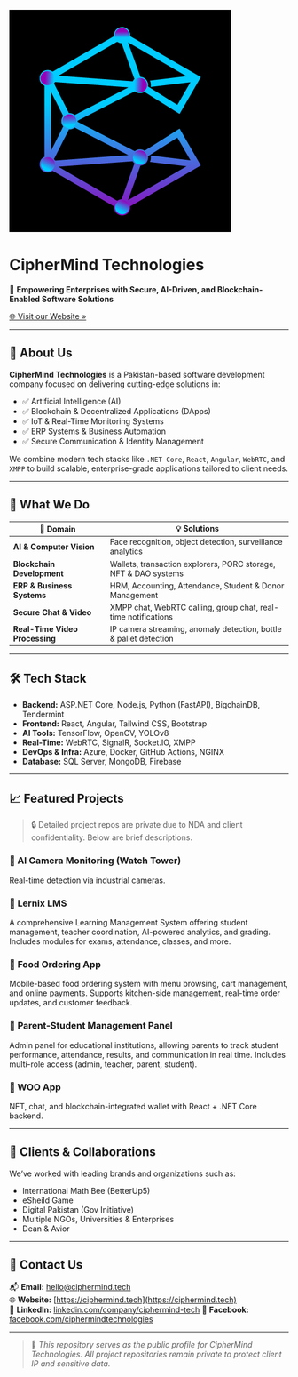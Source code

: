 ![CipherMind Logo](./profile_logo.jpg)

# CipherMind Technologies

🚀 **Empowering Enterprises with Secure, AI-Driven, and Blockchain-Enabled Software Solutions**

[🌐 Visit our Website »](https://ciphermind.tech)

---

## 🏢 About Us

**CipherMind Technologies** is a Pakistan-based software development company focused on delivering cutting-edge solutions in:

- ✅ Artificial Intelligence (AI)
- ✅ Blockchain & Decentralized Applications (DApps)
- ✅ IoT & Real-Time Monitoring Systems
- ✅ ERP Systems & Business Automation
- ✅ Secure Communication & Identity Management

We combine modern tech stacks like `.NET Core`, `React`, `Angular`, `WebRTC`, and `XMPP` to build scalable, enterprise-grade applications tailored to client needs.

---

## 🧠 What We Do

| 🧩 Domain | 💡 Solutions |
|----------|--------------|
| **AI & Computer Vision** | Face recognition, object detection, surveillance analytics |
| **Blockchain Development** | Wallets, transaction explorers, PORC storage, NFT & DAO systems |
| **ERP & Business Systems** | HRM, Accounting, Attendance, Student & Donor Management |
| **Secure Chat & Video** | XMPP chat, WebRTC calling, group chat, real-time notifications |
| **Real-Time Video Processing** | IP camera streaming, anomaly detection, bottle & pallet detection |

---

## 🛠️ Tech Stack

- **Backend:** ASP.NET Core, Node.js, Python (FastAPI), BigchainDB, Tendermint
- **Frontend:** React, Angular, Tailwind CSS, Bootstrap
- **AI Tools:** TensorFlow, OpenCV, YOLOv8
- **Real-Time:** WebRTC, SignalR, Socket.IO, XMPP
- **DevOps & Infra:** Azure, Docker, GitHub Actions, NGINX
- **Database:** SQL Server, MongoDB, Firebase

---

## 📈 Featured Projects

> 🔒 Detailed project repos are private due to NDA and client confidentiality. Below are brief descriptions.

### 🔹 AI Camera Monitoring (Watch Tower)
Real-time detection via industrial cameras.

### 🔹 **Lernix LMS**
A comprehensive Learning Management System offering student management, teacher coordination, AI-powered analytics, and grading. Includes modules for exams, attendance, classes, and more.

### 🔹 **Food Ordering App**
Mobile-based food ordering system with menu browsing, cart management, and online payments. Supports kitchen-side management, real-time order updates, and customer feedback.

### 🔹 **Parent-Student Management Panel**
Admin panel for educational institutions, allowing parents to track student performance, attendance, results, and communication in real time. Includes multi-role access (admin, teacher, parent, student).

### 🔹 WOO App
NFT, chat, and blockchain-integrated wallet with React + .NET Core backend.

---

## 🤝 Clients & Collaborations

We’ve worked with leading brands and organizations such as:

- International Math Bee (BetterUp5)
- eSheild Game
- Digital Pakistan (Gov Initiative)
- Multiple NGOs, Universities & Enterprises
- Dean & Avior 

---

## 💼 Contact Us

📬 **Email:** hello@ciphermind.tech  
🌐 **Website:** [https://ciphermind.tech](https://ciphermind.tech)  
🔗 **LinkedIn:** [linkedin.com/company/ciphermind-tech](https://linkedin.com/company/ciphermind-tech)
🔗 **Facebook:** [facebook.com/ciphermindtechnologies](https://www.facebook.com/ciphermindtechnologies)


---

> 🔎 _This repository serves as the public profile for CipherMind Technologies. All project repositories remain private to protect client IP and sensitive data._


